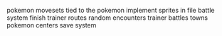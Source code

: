 pokemon movesets tied to the pokemon
implement sprites in file
battle system
finish trainer
routes
random encounters
trainer battles
towns
pokemon centers
save system



